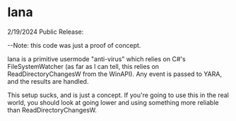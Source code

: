 # Iana

2/19/2024 Public Release:

--Note: this code was just a proof of concept.

Iana is a primitive usermode "anti-virus" which relies on C#'s FileSystemWatcher (as far as I can tell, this relies on ReadDirectoryChangesW from the WinAPI).
Any event is passed to YARA, and the results are handled.


This setup sucks, and is just a concept.
If you're going to use this in the real world, you should look at going lower and using something more reliable than ReadDirectoryChangesW.
